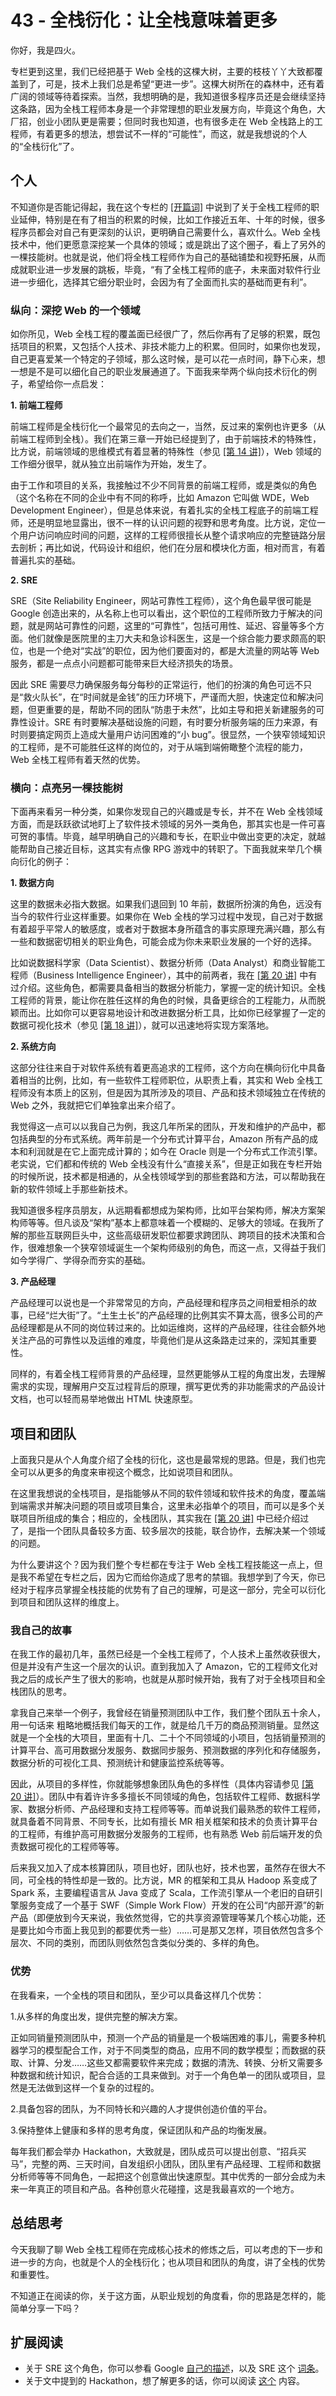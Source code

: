 
# 43 - 全栈衍化：让全栈意味着更多

你好，我是四火。

专栏更到这里，我们已经把基于 Web 全栈的这棵大树，主要的枝枝丫丫大致都覆盖到了，可是，技术上我们总是希望“更进一步”。这棵大树所在的森林中，还有着广阔的领域等待着探索。当然，我想明确的是，我知道很多程序员还是会继续坚持这条路，因为全栈工程师本身是一个非常理想的职业发展方向，毕竟这个角色，大厂招，创业小团队更是需要；但同时我也知道，也有很多走在 Web 全栈路上的工程师，有着更多的想法，想尝试不一样的“可能性”，而这，就是我想说的个人的“全栈衍化”了。

## 个人

不知道你是否能记得起，我在这个专栏的 [\[开篇词\]](https://time.geekbang.org/column/article/134212) 中说到了关于全栈工程师的职业延伸，特别是在有了相当的积累的时候，比如工作接近五年、十年的时候，很多程序员都会对自己有更深刻的认识，更明确自己需要什么，喜欢什么。Web 全栈技术中，他们更愿意深挖某一个具体的领域；或是跳出了这个圈子，看上了另外的一棵技能树。也就是说，他们将全栈工程师作为自己的基础铺垫和视野拓展，从而成就职业进一步发展的跳板，毕竟，“有了全栈工程师的底子，未来面对软件行业进一步细化，选择其它细分职业时，会因为有了全面而扎实的基础而更有利”。

### 纵向：深挖 Web 的一个领域

如你所见，Web 全栈工程的覆盖面已经很广了，然后你再有了足够的积累，既包括项目的积累，又包括个人技术、非技术能力上的积累。但同时，如果你也发现，自己更喜爱某一个特定的子领域，那么这时候，是可以花一点时间，静下心来，想一想是不是可以细化自己的职业发展通道了。下面我来举两个纵向技术衍化的例子，希望给你一点启发：

**1\. 前端工程师**

前端工程师是全栈衍化一个最常见的去向之一，当然，反过来的案例也许更多（从前端工程师到全栈）。我们在第三章一开始已经提到了，由于前端技术的特殊性，比方说，前端领域的思维模式有着显著的特殊性（参见 [\[第 14 讲\]](https://time.geekbang.org/column/article/145875)），Web 领域的工作细分很早，就从独立出前端作为开始，发生了。

由于工作和项目的关系，我接触过不少不同背景的前端工程师，或是类似的角色（这个名称在不同的企业中有不同的称呼，比如 Amazon 它叫做 WDE，Web Development Engineer），但是总体来说，有着扎实的全栈工程底子的前端工程师，还是明显地显露出，很不一样的认识问题的视野和思考角度。比方说，定位一个用户访问响应时间的问题，这样的工程师很擅长从整个请求响应的完整链路分层去剖析；再比如说，代码设计和组织，他们在分层和模块化方面，相对而言，有着普遍扎实的基础。

**2\. SRE**

SRE（Site Reliability Engineer，网站可靠性工程师），这个角色最早很可能是 Google 创造出来的，从名称上也可以看出，这个职位的工程师所致力于解决的问题，就是网站可靠性的问题，这里的“可靠性”，包括可用性、延迟、容量等多个方面。他们就像是医院里的主刀大夫和急诊科医生，这是一个综合能力要求颇高的职位，也是一个绝对“实战”的职位，因为他们要面对的，都是大流量的网站等 Web 服务，都是一点点小问题都可能带来巨大经济损失的场景。

因此 SRE 需要尽力确保服务每分每秒的正常运行，他们的扮演的角色可远不只是“救火队长”，在“时间就是金钱”的压力环境下，严谨而大胆，快速定位和解决问题，但更重要的是，帮助不同的团队“防患于未然”，比如主导和把关新建服务的可靠性设计。SRE 有时要解决基础设施的问题，有时要分析服务端的压力来源，有时则要搞定网页上造成大量用户访问困难的“小 bug”。很显然，一个狭窄领域知识的工程师，是不可能胜任这样的岗位的，对于从端到端俯瞰整个流程的能力，Web 全栈工程师有着天然的优势。

### 横向：点亮另一棵技能树

下面再来看另一种分类，如果你发现自己的兴趣或是专长，并不在 Web 全栈领域方面，而是跃跃欲试地盯上了软件技术领域的另外一类角色，那其实也是一件可喜可贺的事情。毕竟，越早明确自己的兴趣和专长，在职业中做出变更的决定，就越能帮助自己接近目标，这其实有点像 RPG 游戏中的转职了。下面我就来举几个横向衍化的例子：

**1\. 数据方向**

这里的数据未必指大数据。如果我们退回到 10 年前，数据所扮演的角色，远没有当今的软件行业这样重要。如果你在 Web 全栈的学习过程中发现，自己对于数据有着超乎平常人的敏感度，或者对于数据本身所蕴含的事实原理充满兴趣，那么有一些和数据密切相关的职业角色，可能会成为你未来职业发展的一个好的选择。

比如说数据科学家（Data Scientist）、数据分析师（Data Analyst）和商业智能工程师（Business Intelligence Engineer），其中的前两者，我在 [\[第 20 讲\]](https://time.geekbang.org/column/article/154696) 中有过介绍。这些角色，都需要具备相当的数据分析能力，掌握一定的统计知识。全栈工程师的背景，能让你在胜任这样的角色的时候，具备更综合的工程能力，从而脱颖而出。比如你可以更容易地设计和改进数据分析工具，比如你已经掌握了一定的数据可视化技术（参见 [\[第 18 讲\]](https://time.geekbang.org/column/article/152557)），就可以迅速地将实现方案落地。

**2\. 系统方向**

这部分往往来自于对软件系统有着更高追求的工程师，这个方向在横向衍化中具备着相当的比例，比如，有一些软件工程师职位，从职责上看，其实和 Web 全栈工程师没有本质上的区别，但是因为其所涉及的项目、产品和技术领域独立在传统的 Web 之外，我就把它们单独拿出来介绍了。

我觉得这一点可以以我自己为例，我这几年所呆的团队，开发和维护的产品中，都包括典型的分布式系统。两年前是一个分布式计算平台，Amazon 所有产品的成本和利润就是在它上面完成计算的；如今在 Oracle 则是一个分布式工作流引擎。老实说，它们都和传统的 Web 全栈没有什么“直接关系”，但是正如我在专栏开始的时候所说，技术都是相通的，从全栈领域学到的那些套路和方法，可以帮助我在新的软件领域上手那些新技术。

我知道很多程序员朋友，从远期看都想成为架构师，比如平台架构师，解决方案架构师等等。但凡谈及“架构”基本上都意味着一个模糊的、足够大的领域。在我所了解的那些互联网巨头中，这些高级研发职位都要求跨团队、跨项目的技术决策和合作，很难想象一个狭窄领域诞生一个架构师级别的角色，而这一点，又得益于我们如今学得广、学得杂而夯实的基础。

**3\. 产品经理**

产品经理可以说也是一个非常常见的方向，产品经理和程序员之间相爱相杀的故事，已经“烂大街”了。“土生土长”的产品经理的比例其实不算太高，很多公司的产品经理都是从不同的岗位转过来的。比如运维岗，这样的产品经理，往往会额外地关注产品的可靠性以及运维的难度，毕竟他们是从这条路走过来的，深知其重要性。

同样的，有着全栈工程师背景的产品经理，显然更能够从工程的角度出发，去理解需求的实现，理解用户交互过程背后的原理，撰写更优秀的非功能需求的产品设计文档，也可以轻而易举地做出 HTML 快速原型。

## 项目和团队

上面我只是从个人角度介绍了全栈的衍化，这也是最常规的思路。但是，我们也完全可以从更多的角度来审视这个概念，比如说项目和团队。

在这里我想说的全栈项目，是指能够从不同的软件领域和软件技术的角度，覆盖端到端需求并解决问题的项目或项目集合，这里未必指单个的项目，而可以是多个关联项目所组成的集合；相应的，全栈团队，其实我在 [\[第 20 讲\]](https://time.geekbang.org/column/article/154696) 中已经介绍过了，是指一个团队具备较多方面、较多层次的技能，联合协作，去解决某一个领域的问题。

为什么要讲这个？因为我们整个专栏都在专注于 Web 全栈工程技能这一点上，但是我不希望在专栏之后，因为它而给你造成了思考的禁锢。我想学到了今天，你已经对于程序员掌握全栈技能的优势有了自己的理解，可是这一部分，完全可以衍化到项目和团队这样的维度上。

### 我自己的故事

在我工作的最初几年，虽然已经是一个全栈工程师了，个人技术上虽然收获很大，但是并没有产生这一个层次的认识。直到我加入了 Amazon，它的工程师文化对我之后的成长产生了很大的影响，也就是从那时候开始，我有了对于全栈项目和全栈团队的思考。

拿我自己来举一个例子，我曾经在销量预测团队中工作，我们整个团队五十余人，用一句话来 粗略地概括我们每天的工作，就是给几千万的商品预测销量。显然这就是一个全栈的大项目，里面有十几、二十个不同领域的小项目，包括销量预测的计算平台、高可用数据分发服务、数据同步服务、预测数据的序列化和存储服务，数据分析的可视化工具、预测统计和健康监控系统等等。

因此，从项目的多样性，你就能够想象团队角色的多样性（具体内容请参见 [\[第 20 讲\]](https://time.geekbang.org/column/article/154696)）。团队中有着许许多多擅长不同领域的角色，包括软件工程师、数据科学家、数据分析师、产品经理和支持工程师等等。而单说我们最熟悉的软件工程师，就具备着不同背景、不同专长，比如有擅长 MR 相关框架和技术的负责计算平台的工程师，有维护高可用数据分发服务的工程师，也有熟悉 Web 前后端开发的负责数据可视化的工程师等等。

后来我又加入了成本核算团队，项目也好，团队也好，技术也罢，虽然存在很大不同，可全栈的特性却是一致的。比方说，MR 的框架和工具从 Hadoop 系变成了 Spark 系，主要编程语言从 Java 变成了 Scala，工作流引擎从一个老旧的自研引擎服务变成了一个基于 SWF（Simple Work Flow）开发的在公司“内部开源”的新产品（即便放到今天来说，我依然觉得，它的共享资源管理等某几个核心功能，还是要比如今市面上我见到的都要优秀一些）……可是那又怎样，项目依然包含多个层次、不同的类别，而团队则依然包含类似分类的、多样的角色。

### 优势

在我看来，一个全栈的项目和团队，至少可以具备这样几个优势：

1.从多样的角度出发，提供完整的解决方案。

正如同销量预测团队中，预测一个产品的销量是一个极端困难的事儿，需要多种机器学习的模型配合工作，对于不同类型的商品，应用不同的数学模型；而数据的获取、计算、分发……这些又都需要软件来完成；数据的清洗、转换、分析又需要多种数据和统计知识，配合合适的工具来做到。对于一个角色单一的团队或项目，显然是无法做到这样一个复杂的过程的。

2.具备包容的团队，为不同特长和兴趣的人才提供创造价值的平台。

3.保持整体上健康和多样的思考角度，保证团队和产品的均衡发展。

每年我们都会举办 Hackathon，大致就是，团队成员可以提出创意、“招兵买马”，完整的两、三天时间，自发组织小团队，团队里有产品经理、工程师和数据分析师等等不同角色，一起把这个创意做出快速原型。其中优秀的一部分会成为未来一年真正的项目和产品。各种创意火花碰撞，这是我最喜欢的一个地方。

## 总结思考

今天我聊了聊 Web 全栈工程师在完成核心技术的修炼之后，可以考虑的下一步和进一步的方向，也就是个人的全栈衍化；也从项目和团队的角度，讲了全栈的优势和重要性。

不知道正在阅读的你，关于这方面，从职业规划的角度看，你的思路是怎样的，能简单分享一下吗？

## 扩展阅读

- 关于 SRE 这个角色，你可以参看 Google [自己的描述](https://landing.google.com/sre/)，以及 SRE 这个 [词条](https://en.wikipedia.org/wiki/Site_Reliability_Engineering)。
- 关于文中提到的 Hackathon，想了解更多的话，你可以阅读 [这个](https://en.wikipedia.org/wiki/Hackathon) 内容。